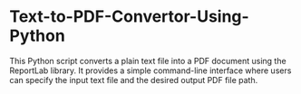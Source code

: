 # Text-to-PDF-Convertor-Using-Python
This Python script converts a plain text file into a PDF document using the ReportLab library. It provides a simple command-line interface where users can specify the input text file and the desired output PDF file path.
